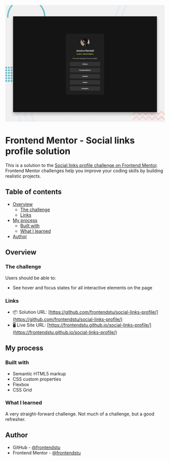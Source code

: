 ![](./screenshot.jpg)

# Frontend Mentor - Social links profile solution

This is a solution to the [Social links profile challenge on Frontend Mentor](https://www.frontendmentor.io/challenges/social-links-profile-UG32l9m6dQ). Frontend Mentor challenges help you improve your coding skills by building realistic projects.

## Table of contents

- [Overview](#overview)
  - [The challenge](#the-challenge)
  - [Links](#links)
- [My process](#my-process)
  - [Built with](#built-with)
  - [What I learned](#what-i-learned)
- [Author](#author)

## Overview

### The challenge

Users should be able to:

- See hover and focus states for all interactive elements on the page

### Links

- 📦 Solution URL: [https://github.com/frontendstu/social-links-profile/](https://github.com/frontendstu/social-links-profile/)
- 🖥 Live Site URL: [https://frontendstu.github.io/social-links-profile/](https://frontendstu.github.io/social-links-profile/)

## My process

### Built with

- Semantic HTML5 markup
- CSS custom properties
- Flexbox
- CSS Grid

### What I learned

A very straight-forward challenge. Not much of a challenge, but a good refresher.

## Author

- GitHub - [@frontendstu](https://github.com/frontendstu/)
- Frontend Mentor - [@frontendstu](https://www.frontendmentor.io/profile/frontendstu)
